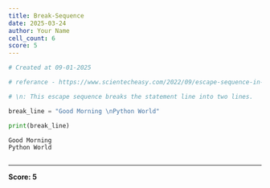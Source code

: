 ```yaml
---
title: Break-Sequence
date: 2025-03-24
author: Your Name
cell_count: 6
score: 5
---
```


```python
# Created at 09-01-2025
```


```python
# referance - https://www.scientecheasy.com/2022/09/escape-sequence-in-python.html
```


```python
# \n: This escape sequence breaks the statement line into two lines.
```


```python
break_line = "Good Morning \nPython World"
```


```python
print(break_line)
```

    Good Morning 
    Python World



```python

```


---
**Score: 5**
